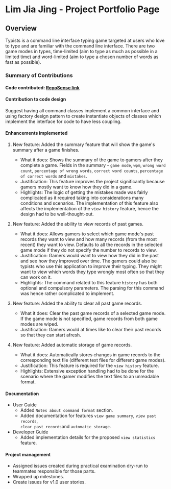 # Lim Jia Jing - Project Portfolio Page

## Overview
Typists is a command line interface typing game targeted at users who love to type and are 
familiar with the command line interface. There are two game modes in types, time-limited 
(aim to type as much as possible in a limited time) and word-limited (aim to type a chosen 
number of words as fast as possible).

### Summary of Contributions
#### Code contributed: [RepoSense link](https://nus-cs2113-ay2122s1.github.io/tp-dashboard/#breakdown=true&search=limjiajing)

#### Contribution to code design
Suggest having all command classes implement a common interface and using factory 
design pattern to create instantiate objects of classes which implement the interface 
for code to have less coupling.

#### Enhancements implemented
1. New feature: Added the summary feature that will show the game's summary after a game finishes.
   * What it does: Shows the summary of the game to gamers after they complete a game. 
   Fields in the summary -
     `game mode`, `wpm`, `wrong word count`, `percentage of wrong words`, `correct word counts`,
     `percentage of correct words` and `mistakes`.
   * Justification: This feature improves the project significantly because gamers mostly 
   want to know how they did in a game. 
   * Highlights: The logic of getting the mistakes made was fairly complicated as it required taking into
   considerations many conditions and scenarios. The implementation of this feature also affects the implementation 
   of the `view history` feature, hence the design had to be well-thought-out. 

2. New feature: Added the ability to view records of past games.
    * What it does: Allows gamers to select which game mode's past records they want to view 
   and how many records (from the most recent) they want to view. Defaults to 
   all the records in the selected game mode if they do not specify the number to records to view.
    * Justification: Gamers would want to view how they did in the past and see how they improved over time. 
   The gamers could also be typists who use this application to improve their typing. They might want to view 
   which words they type wrongly most often so that they can work on it.
    * Highlights: The command related to this feature `history` has both optional and compulsory parameters. The parsing
   for this command was hence rather complicated to implement.

3. New feature: Added the ability to clear all past game records.
    * What it does: Clear the past game records of a selected game mode. If the game mode is
   not specified, game records from both game modes are wiped.
    * Justification: Gamers would at times like to clear their past records so that they can start afresh.

4. New feature: Added automatic storage of game records.
    * What it does: Automatically stores changes in game records to the corresponding text file 
   (different text files for different game modes). 
    * Justification: This feature is required for the `view history` feature.
    * Highlights: Extensive exception handling had to be done for the scenario where 
    the gamer modifies the text files to an unreadable format.

#### Documentation
* User Guide
  * Added `Notes about command format` section.  
  * Added documentation for features `view game summary`, `view past records`,  
  `clear past records`and `automatic storage`.
* Developer Guide
  * Added implementation details for the proposed `view statistics` feature.
#### Project management
* Assigned issues created during practical examination dry-run to teammates responsible for those parts.
* Wrapped up milestones.
* Create issues for v1.0 user stories.


